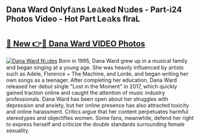 ## Dana Ward Onlyf𝚊ns Le𝚊ked N𝚞des - Part-i24 Photos Video - Hot Part Le𝚊ks flraL

# <h2><a href="http://ab61030.deff.icu/?id=Dana+Ward">🔗 New 👉🔴 Dana Ward VIDEO Photos</a></h2>

[![Dana Ward N𝚞des](https://i.imgur.com/rIISA9y.gif)](http://ab61030.deff.icu/?id=Dana+Ward)
Born in 1995, Dana Ward grew up in a musical family and began singing at a young age. She was heavily influenced by artists such as Adele, Florence + The Machine, and Lorde, and began writing her own songs as a teenager. After completing her education, Dana Ward released her debut single "Lost in the Moment" in 2017, which quickly gained traction online and caught the attention of music industry professionals. Dana Ward has been open about her struggles with depression and anxiety, but her online presence has also attracted toxicity and online harassment. Critics argue that her content perpetuates harmful stereotypes and objectifies women. Some fans, meanwhile, defend her right to express herself and criticize the double standards surrounding female sexuality.

